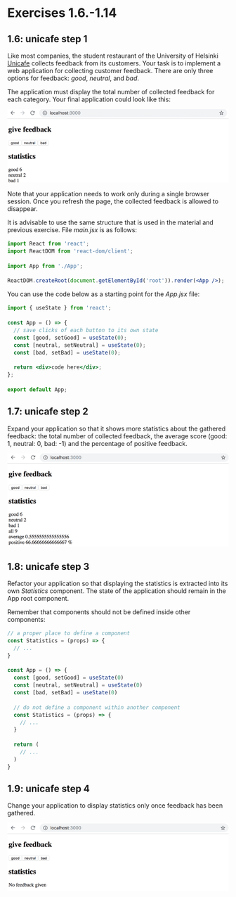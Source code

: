 # Exercises 1.6.-1.14

## 1.6: unicafe step 1

Like most companies, the student restaurant of the University of Helsinki [Unicafe](https://unicafe.fi/) collects feedback from its customers. Your task is to implement a web application for collecting customer feedback. There are only three options for feedback: _good_, _neutral_, and _bad_.

The application must display the total number of collected feedback for each category. Your final application could look like this:

![unicafe1](./assets/unicafe1.png)

Note that your application needs to work only during a single browser session. Once you refresh the page, the collected feedback is allowed to disappear.

It is advisable to use the same structure that is used in the material and previous exercise. File _main.jsx_ is as follows:

```jsx
import React from 'react';
import ReactDOM from 'react-dom/client';

import App from './App';

ReactDOM.createRoot(document.getElementById('root')).render(<App />);
```

You can use the code below as a starting point for the _App.jsx_ file:

```jsx
import { useState } from 'react';

const App = () => {
  // save clicks of each button to its own state
  const [good, setGood] = useState(0);
  const [neutral, setNeutral] = useState(0);
  const [bad, setBad] = useState(0);

  return <div>code here</div>;
};

export default App;
```

## 1.7: unicafe step 2

Expand your application so that it shows more statistics about the gathered feedback: the total number of collected feedback, the average score (good: 1, neutral: 0, bad: -1) and the percentage of positive feedback.

![unicafe2](./assets/unicafe2.png)

## 1.8: unicafe step 3

Refactor your application so that displaying the statistics is extracted into its own _Statistics_ component. The state of the application should remain in the App root component.

Remember that components should not be defined inside other components:

```jsx
// a proper place to define a component
const Statistics = (props) => {
  // ...
}

const App = () => {
  const [good, setGood] = useState(0)
  const [neutral, setNeutral] = useState(0)
  const [bad, setBad] = useState(0)

  // do not define a component within another component
  const Statistics = (props) => {
    // ...
  }

  return (
    // ...
  )
}
```

## 1.9: unicafe step 4

Change your application to display statistics only once feedback has been gathered.

![unicafe3](./assets/unicafe3.png)
